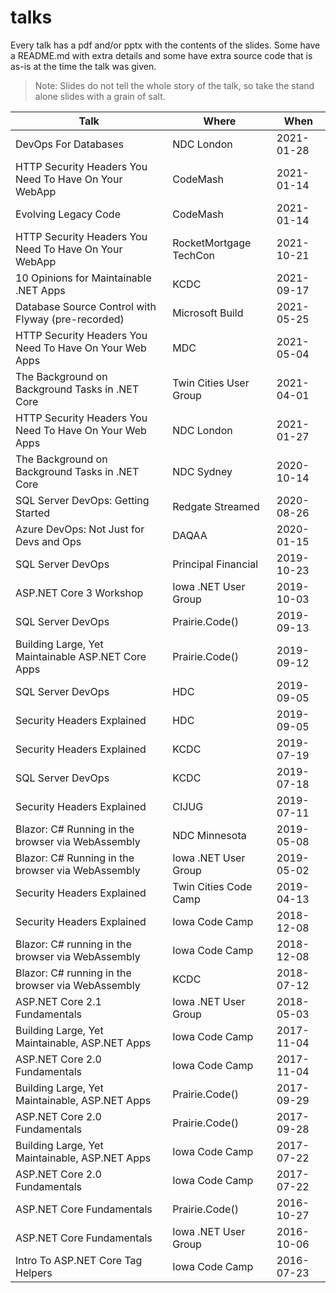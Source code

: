 # talks

Every talk has a pdf and/or pptx with the contents of the slides. Some have a README.md with extra details and some have extra source code that is as-is at the time the talk was given.

> Note: Slides do not tell the whole story of the talk, so take the stand alone slides with a grain of salt.

| Talk                                                    | Where                  | When       |
| ------------------------------------------------------- | ---------------------- | ---------- |
| DevOps For Databases                                		| NDC London	           | 2021-01-28 |
| HTTP Security Headers You Need To Have On Your WebApp		| CodeMash               | 2021-01-14 |
| Evolving Legacy Code	                              		| CodeMash               | 2021-01-14 |
| HTTP Security Headers You Need To Have On Your WebApp		| RocketMortgage TechCon| 2021-10-21 |
| 10 Opinions for Maintainable .NET Apps	          	    | KCDC                   | 2021-09-17 |
| Database Source Control with Flyway (pre-recorded)	    | Microsoft Build        | 2021-05-25 |
| HTTP Security Headers You Need To Have On Your Web Apps | MDC                    | 2021-05-04 |
| The Background on Background Tasks in .NET Core         | Twin Cities User Group | 2021-04-01 |
| HTTP Security Headers You Need To Have On Your Web Apps | NDC London             | 2021-01-27 |
| The Background on Background Tasks in .NET Core         | NDC Sydney             | 2020-10-14 |
| SQL Server DevOps: Getting Started                      | Redgate Streamed       | 2020-08-26 |
| Azure DevOps: Not Just for Devs and Ops                 | DAQAA                  | 2020-01-15 |
| SQL Server DevOps                                       | Principal Financial    | 2019-10-23 |
| ASP.NET Core 3 Workshop                                 | Iowa .NET User Group   | 2019-10-03 |
| SQL Server DevOps                                       | Prairie.Code()         | 2019-09-13 |
| Building Large, Yet Maintainable ASP.NET Core Apps      | Prairie.Code()         | 2019-09-12 |
| SQL Server DevOps                                       | HDC                    | 2019-09-05 |
| Security Headers Explained                              | HDC                    | 2019-09-05 |
| Security Headers Explained                              | KCDC                   | 2019-07-19 |
| SQL Server DevOps                                       | KCDC                   | 2019-07-18 |
| Security Headers Explained                              | CIJUG                  | 2019-07-11 |
| Blazor: C# Running in the browser via WebAssembly       | NDC Minnesota          | 2019-05-08 |
| Blazor: C# Running in the browser via WebAssembly       | Iowa .NET User Group   | 2019-05-02 |
| Security Headers Explained                              | Twin Cities Code Camp  | 2019-04-13 |
| Security Headers Explained                              | Iowa Code Camp         | 2018-12-08 |
| Blazor: C# running in the browser via WebAssembly       | Iowa Code Camp         | 2018-12-08 |
| Blazor: C# running in the browser via WebAssembly       | KCDC                   | 2018-07-12 |
| ASP.NET Core 2.1 Fundamentals                           | Iowa .NET User Group   | 2018-05-03 |
| Building Large, Yet Maintainable, ASP.NET Apps          | Iowa Code Camp         | 2017-11-04 |
| ASP.NET Core 2.0 Fundamentals                           | Iowa Code Camp         | 2017-11-04 |
| Building Large, Yet Maintainable, ASP.NET Apps          | Prairie.Code()         | 2017-09-29 |
| ASP.NET Core 2.0 Fundamentals                           | Prairie.Code()         | 2017-09-28 |
| Building Large, Yet Maintainable, ASP.NET Apps          | Iowa Code Camp         | 2017-07-22 |
| ASP.NET Core 2.0 Fundamentals                           | Iowa Code Camp         | 2017-07-22 |
| ASP.NET Core Fundamentals                               | Prairie.Code()         | 2016-10-27 |
| ASP.NET Core Fundamentals                               | Iowa .NET User Group   | 2016-10-06 |
| Intro To ASP.NET Core Tag Helpers                       | Iowa Code Camp         | 2016-07-23 |
